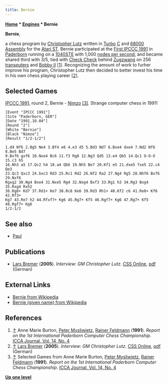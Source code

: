 ```yaml
---
title: Bernie
---
```

**[Home](Home "Home") * [Engines](Engines "Engines") * Bernie**

**Bernie**,

a chess program by [Christopher Lutz](Christopher_Lutz "Christopher Lutz") written in [Turbo](https://en.wikipedia.org/wiki/Borland_Turbo_C) [C](C "C") and [68000](68000 "68000") [Assembly](Assembly "Assembly") for the [Atari ST](Atari_ST "Atari ST").
Bernie participated at the [First IPCCC 1991](IPCCC_1991 "IPCCC 1991") in [Paderborn](https://en.wikipedia.org/wiki/Paderborn) running on a [1040STE](https://en.wikipedia.org/wiki/Atari_ST#STE_models) with 1,000 [nodes per second](Nodes_per_Second "Nodes per Second"), and became shared third with 3/5, tied with [Check Check](Check_Check "Check Check") behind [Zugzwang](</Zugzwang_(Program)> "Zugzwang (Program)") on 256 [transputers](Transputer "Transputer") and [Bobby II](Bobby "Bobby") <a id="cite-note-1" href="#cite-ref-1">[1]</a>.
Recognizing the amount of work to furher improve his program, Christopher Lutz then decided to better invest his time in his own chess playing career <a id="cite-note-2" href="#cite-ref-2">[2]</a>.

## Selected Games

[IPCCC 1991](IPCCC_1991 "IPCCC 1991"), round 2, Bernie - [Nimzo](Nimzo "Nimzo") <a id="cite-note-3" href="#cite-ref-3">[3]</a>. Strange computer chess in 1991!

```
[Event "IPCCC 1991"]
[Site "Paderborn, GER"]
[Date "1991.10.04"]
[Round "2"]
[White "Bernie"]
[Black "Nimzo"]
[Result "1/2-1/2"]

1.d4 Nf6 2.Bg5 Ne4 3.Bf4 e6 4.e3 d5 5.Bd3 Nd7 6.Bxe4 dxe4 7.Nd2 Nf6 8.Be5 Bd7 
9.Bxf6 gxf6 10.Nxe4 Bc6 11.f3 Rg8 12.Ng3 Qd5 13.e4 Qb5 14.Qc1 O-O-O 15.c3 h5 
16.Nh3 a5 17.Qc2 h4 18.a4 Qb6 19.Nh5 Be7 20.Kf1 e5 21.dxe5 fxe5 22.c4 Qe3 
23.Qc3 Qxc3 24.bxc3 Rd3 25.Rc1 Rd2 26.Nf2 Ra2 27.Ng4 Rg5 28.Nhf6 Bxf6 29.Nxf6 
Rgxg2 30.Ng4 Bxe4 31.Nxe5 Rg4 32.Nxg4 Bxf3 33.Rg1 h3 34.Rg3 Bxg4 35.Rxg4 Rxh2 
36.Rg8+ Kd7 37.Rd1+ Ke7 38.Rc8 Ke6 39.Rd3 Rh1+ 40.Kf2 c6 41.Re8+ Kf6 42.Rf3+ 
Kg7 43.Re7 h2 44.Rfxf7+ Kg6 45.Rg7+ Kf5 46.Rgf7+ Kg6 47.Rg7+ Kf5 48.Rgf7+ Kg6 
1/2-1/2

```

## See also

- [Paul](Paul "Paul")

## Publications

- [Lars Bremer](Lars_Bremer "Lars Bremer") (**2005**). *Interview: GM Christopher Lutz*. [CSS Online](Computerschach_und_Spiele "Computerschach und Spiele"), [pdf](http://computerschach.de/Files/2005/Interview:%20GM%20Christopher%20Lutz.pdf) (German)

## External Links

- [Bernie from Wikipedia](https://en.wikipedia.org/wiki/Bernie)
- [Bernie (given name) from Wikipedia](https://en.wikipedia.org/wiki/Bernie_%28given_name%29)

## References

1. <a id="cite-ref-1" href="#cite-note-1">↑</a> Anne Marie Burton, [Peter Mysliwietz](Peter_Mysliwietz "Peter Mysliwietz"), [Rainer Feldmann](Rainer_Feldmann "Rainer Feldmann") (**1991**). *Report on the 1st International Paderborn Computer Chess Championship*. [ICCA Journal, Vol. 14, No. 4](ICGA_Journal#14_4 "ICGA Journal")
1. <a id="cite-ref-2" href="#cite-note-2">↑</a> [Lars Bremer](Lars_Bremer "Lars Bremer") (**2005**). *Interview: GM Christopher Lutz*. [CSS Online](Computerschach_und_Spiele "Computerschach und Spiele"), [pdf](http://computerschach.de/Files/2005/Interview:%20GM%20Christopher%20Lutz.pdf) (German)
1. <a id="cite-ref-3" href="#cite-note-3">↑</a> Selected Games from Anne Marie Burton, [Peter Mysliwietz](Peter_Mysliwietz "Peter Mysliwietz"), [Rainer Feldmann](Rainer_Feldmann "Rainer Feldmann") (**1991**). *Report on the 1st International Paderborn Computer Chess Championship*. [ICCA Journal, Vol. 14, No. 4](ICGA_Journal#14_4 "ICGA Journal")

**[Up one level](Engines "Engines")**

